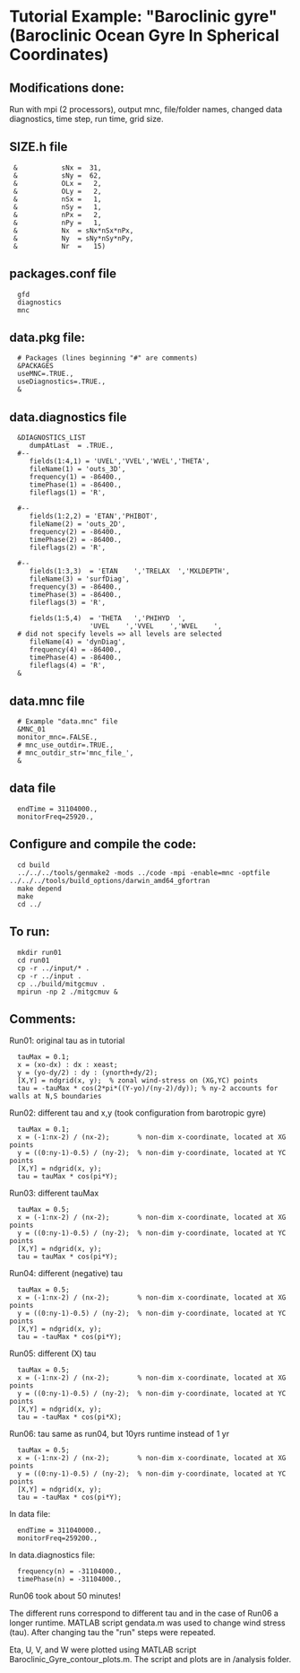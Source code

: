 Tutorial Example: "Baroclinic gyre"
(Baroclinic Ocean Gyre In Spherical Coordinates)
============================================================

Modifications done:
---------------------------------------------------------------------------------------------------------
Run with mpi (2 processors), output mnc, file/folder names, changed data diagnostics, time step, run time, grid size. 


SIZE.h file
---------------------------------------------------------------------------------------------------------

     &           sNx =  31,
     &           sNy =  62,
     &           OLx =   2,
     &           OLy =   2,
     &           nSx =   1,
     &           nSy =   1,
     &           nPx =   2,
     &           nPy =   1,
     &           Nx  = sNx*nSx*nPx,
     &           Ny  = sNy*nSy*nPy,
     &           Nr  =   15)

packages.conf file
---------------------------------------------------------------------------------------------------------

      gfd
      diagnostics
      mnc

data.pkg file:
---------------------------------------------------------------------------------------------------------

      # Packages (lines beginning "#" are comments)
      &PACKAGES
      useMNC=.TRUE.,
      useDiagnostics=.TRUE.,
      &

data.diagnostics file
---------------------------------------------------------------------------------------------------------

      &DIAGNOSTICS_LIST
         dumpAtLast  = .TRUE.,
      #--
         fields(1:4,1) = 'UVEL','VVEL','WVEL','THETA',
         fileName(1) = 'outs_3D',
         frequency(1) = -86400.,
         timePhase(1) = -86400.,
         fileflags(1) = 'R',

      #--
         fields(1:2,2) = 'ETAN','PHIBOT',
         fileName(2) = 'outs_2D',
         frequency(2) = -86400.,
         timePhase(2) = -86400.,
         fileflags(2) = 'R',

      #--
         fields(1:3,3)  = 'ETAN    ','TRELAX  ','MXLDEPTH',
         fileName(3) = 'surfDiag',
         frequency(3) = -86400.,
         timePhase(3) = -86400.,
         fileflags(3) = 'R',

         fields(1:5,4)  = 'THETA   ','PHIHYD  ',
                        'UVEL    ','VVEL    ','WVEL    ',
      # did not specify levels => all levels are selected
         fileName(4) = 'dynDiag',
         frequency(4) = -86400.,
         timePhase(4) = -86400.,
         fileflags(4) = 'R',
      &

data.mnc file
---------------------------------------------------------------------------------------------------------

      # Example "data.mnc" file
      &MNC_01
      monitor_mnc=.FALSE.,
      # mnc_use_outdir=.TRUE.,
      # mnc_outdir_str='mnc_file_',
      &

data file
---------------------------------------------------------------------------------------------------------

      endTime = 31104000.,
      monitorFreq=25920.,



Configure and compile the code:
---------------------------------------------------------------------------------------------------------

      cd build
      ../../../tools/genmake2 -mods ../code -mpi -enable=mnc -optfile ../../../tools/build_options/darwin_amd64_gfortran
      make depend
      make
      cd ../



To run:
---------------------------------------------------------------------------------------------------------

      mkdir run01
      cd run01
      cp -r ../input/* .
      cp -r ../input .
      cp ../build/mitgcmuv .
      mpirun -np 2 ./mitgcmuv &


Comments:
---------------------------------------------------------------------------------------------------------

Run01: original tau as in tutorial 

      tauMax = 0.1;
      x = (xo-dx) : dx : xeast;
      y = (yo-dy/2) : dy : (ynorth+dy/2); 
      [X,Y] = ndgrid(x, y);  % zonal wind-stress on (XG,YC) points
      tau = -tauMax * cos(2*pi*((Y-yo)/(ny-2)/dy)); % ny-2 accounts for walls at N,S boundaries

Run02: different tau and x,y (took configuration from barotropic gyre)

      tauMax = 0.1;
      x = (-1:nx-2) / (nx-2);       % non-dim x-coordinate, located at XG points
      y = ((0:ny-1)-0.5) / (ny-2);  % non-dim y-coordinate, located at YC points
      [X,Y] = ndgrid(x, y);
      tau = tauMax * cos(pi*Y);

Run03: different tauMax

      tauMax = 0.5;
      x = (-1:nx-2) / (nx-2);       % non-dim x-coordinate, located at XG points
      y = ((0:ny-1)-0.5) / (ny-2);  % non-dim y-coordinate, located at YC points
      [X,Y] = ndgrid(x, y);
      tau = tauMax * cos(pi*Y);

Run04: different (negative) tau

      tauMax = 0.5;
      x = (-1:nx-2) / (nx-2);       % non-dim x-coordinate, located at XG points
      y = ((0:ny-1)-0.5) / (ny-2);  % non-dim y-coordinate, located at YC points
      [X,Y] = ndgrid(x, y);
      tau = -tauMax * cos(pi*Y);

Run05: different (X) tau

      tauMax = 0.5;
      x = (-1:nx-2) / (nx-2);       % non-dim x-coordinate, located at XG points
      y = ((0:ny-1)-0.5) / (ny-2);  % non-dim y-coordinate, located at YC points
      [X,Y] = ndgrid(x, y);
      tau = -tauMax * cos(pi*X);

Run06: tau same as run04, but  10yrs runtime instead of 1 yr

      tauMax = 0.5;
      x = (-1:nx-2) / (nx-2);       % non-dim x-coordinate, located at XG points
      y = ((0:ny-1)-0.5) / (ny-2);  % non-dim y-coordinate, located at YC points
      [X,Y] = ndgrid(x, y);
      tau = -tauMax * cos(pi*Y);

In data file:

      endTime = 311040000.,
      monitorFreq=259200.,

 In data.diagnostics file:
 
      frequency(n) = -31104000.,
      timePhase(n) = -31104000.,
              
Run06 took about 50 minutes!


The different runs correspond to different tau and in the case of Run06 a longer runtime. MATLAB script gendata.m was used to change wind stress (tau). After changing tau the "run" steps were repeated.

Eta, U, V, and W were plotted using MATLAB script Baroclinic_Gyre_contour_plots.m. The script and plots are in /analysis folder. 
